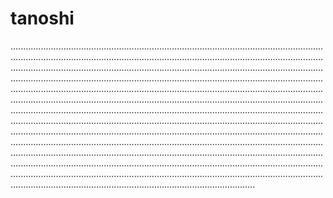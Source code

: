 # tanoshi

.............................................................................................................................................................................................................................................................................................................................................................................................................................................................................................................................................................................................................................................................................................................................................................................................................................................................................................................................................................................................................................................................................................................................................................................................................................................................................................................................................................................................................................................................................................................................................................................................................................................................................................................................................................................